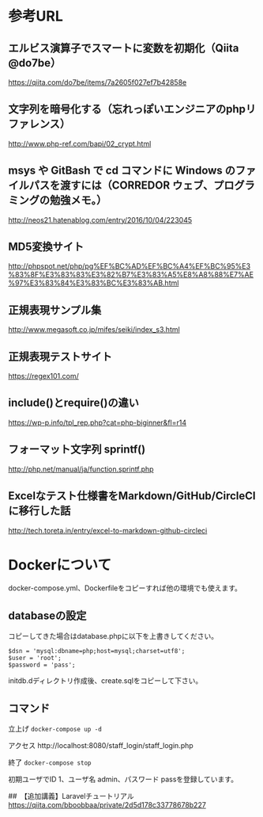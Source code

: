 # 参考URL

## エルビス演算子でスマートに変数を初期化（Qiita @do7be）
https://qiita.com/do7be/items/7a2605f027ef7b42858e

## 文字列を暗号化する（忘れっぽいエンジニアのphpリファレンス）
http://www.php-ref.com/bapi/02_crypt.html

## msys や GitBash で cd コマンドに Windows のファイルパスを渡すには（CORREDOR ウェブ、プログラミングの勉強メモ。）
http://neos21.hatenablog.com/entry/2016/10/04/223045

## MD5変換サイト
http://phpspot.net/php/pg%EF%BC%AD%EF%BC%A4%EF%BC%95%E3%83%8F%E3%83%83%E3%82%B7%E3%83%A5%E8%A8%88%E7%AE%97%E3%83%84%E3%83%BC%E3%83%AB.html

## 正規表現サンプル集
http://www.megasoft.co.jp/mifes/seiki/index_s3.html

## 正規表現テストサイト
https://regex101.com/

## include()とrequire()の違い
https://wp-p.info/tpl_rep.php?cat=php-biginner&fl=r14

## フォーマット文字列 sprintf()
http://php.net/manual/ja/function.sprintf.php

## Excelなテスト仕様書をMarkdown/GitHub/CircleCIに移行した話
http://tech.toreta.in/entry/excel-to-markdown-github-circleci

# Dockerについて

docker-compose.yml、Dockerfileをコピーすれば他の環境でも使えます。

## databaseの設定

コピーしてきた場合はdatabase.phpに以下を上書きしてください。

```
$dsn = 'mysql:dbname=php;host=mysql;charset=utf8';
$user = 'root';
$password = 'pass';
```

initdb.dディレクトリ作成後、create.sqlをコピーして下さい。

## コマンド

立上げ `docker-compose up -d`

アクセス http://localhost:8080/staff_login/staff_login.php

終了 `docker-compose stop`

初期ユーザでID 1、ユーザ名 admin、パスワード passを登録しています。

##　【追加講義】Laravelチュートリアル
https://qiita.com/bboobbaa/private/2d5d178c33778678b227